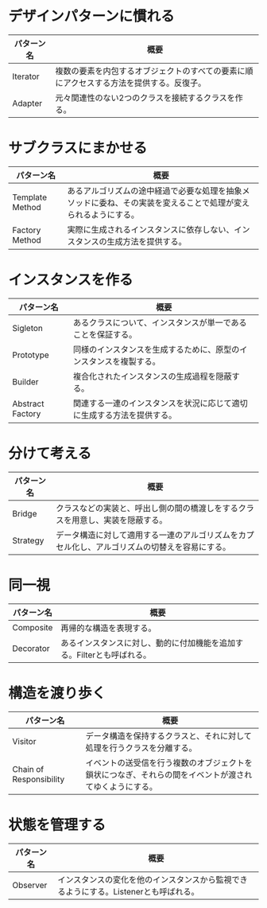 # デザインパターンに慣れる

| パターン名 | 概要 |
| ---------- | ---- |
| Iterator | 複数の要素を内包するオブジェクトのすべての要素に順にアクセスする方法を提供する。反復子。 |
| Adapter | 元々関連性のない2つのクラスを接続するクラスを作る。 |

# サブクラスにまかせる

| パターン名 | 概要 |
| ---------- | ---- |
| Template Method | あるアルゴリズムの途中経過で必要な処理を抽象メソッドに委ね、その実装を変えることで処理が変えられるようにする。
| Factory Method | 実際に生成されるインスタンスに依存しない、インスタンスの生成方法を提供する。 |

# インスタンスを作る

| パターン名 | 概要 |
| ---------- | ---- |
| Sigleton | あるクラスについて、インスタンスが単一であることを保証する。 |
| Prototype | 同様のインスタンスを生成するために、原型のインスタンスを複製する。 |
| Builder | 複合化されたインスタンスの生成過程を隠蔽する。 |
| Abstract Factory | 関連する一連のインスタンスを状況に応じて適切に生成する方法を提供する。 |

# 分けて考える

| パターン名 | 概要 |
| ---------- | ---- |
| Bridge | クラスなどの実装と、呼出し側の間の橋渡しをするクラスを用意し、実装を隠蔽する。 |
| Strategy | データ構造に対して適用する一連のアルゴリズムをカプセル化し、アルゴリズムの切替えを容易にする。 |

# 同一視

| パターン名 | 概要 |
| ---------- | ---- |
| Composite | 再帰的な構造を表現する。 |
| Decorator | あるインスタンスに対し、動的に付加機能を追加する。Filterとも呼ばれる。 |

# 構造を渡り歩く 

| パターン名 | 概要 |
| ---------- | ---- |
| Visitor | データ構造を保持するクラスと、それに対して処理を行うクラスを分離する。 | 
| Chain of Responsibility | イベントの送受信を行う複数のオブジェクトを鎖状につなぎ、それらの間をイベントが渡されてゆくようにする。 | 

# 状態を管理する

| パターン名 | 概要 |
| ---------- | ---- |
| Observer | インスタンスの変化を他のインスタンスから監視できるようにする。Listenerとも呼ばれる。 | 


